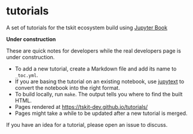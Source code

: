 # tutorials

A set of tutorials for the tskit ecosystem build using 
[Jupyter Book](https://jupyterbook.org/)


**Under construction**

These are quick notes for developers while the real developers page is 
under construction.

- To add a new tutorial, create a Markdown file and add its name to ``_toc.yml``.
- If you are basing the tutorial on an existing notebook, use 
  [jupytext](https://github.com/mwouts/jupytext) to convert the notebook into
  the right format.
- To build locally, run ``make``. The output tells you where to find the 
  built HTML.
- Pages rendered at https://tskit-dev.github.io/tutorials/ 
- Pages might take a while to be updated after a new tutorial is merged.

If you have an idea for a tutorial, please open an issue to discuss.
